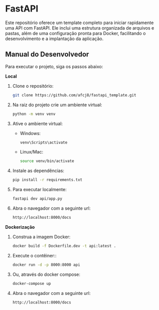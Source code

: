 # FastAPI

Este repositório oferece um template completo para iniciar rapidamente uma API com FastAPI. Ele inclui uma estrutura organizada de arquivos e pastas, além de uma configuração pronta para Docker, facilitando o desenvolvimento e a implantação da aplicação.

## Manual do Desenvolvedor

Para executar o projeto, siga os passos abaixo:

**Local**

1. Clone o repositório:
   ```bash
   git clone https://github.com/afcj8/fastapi_template.git
   ```

2. Na raiz do projeto crie um ambiente virtual:
   ```bash
   python -m venv venv
   ```

3. Ative o ambiente virtual:
   - Windows:
     ```bash
     venv\Scripts\activate
     ```
   - Linux/Mac:
     ```bash
     source venv/bin/activate
     ```

4. Instale as dependências:
   ```bash
   pip install -r requirements.txt
   ```

5. Para executar localmente:
   ```bash
   fastapi dev api/app.py
   ```

6. Abra o navegador com a seguinte url:
   ```bash
   http://localhost:8000/docs
   ```  

**Dockerização**

1. Construa a imagem Docker:
   ```bash
   docker build -f Dockerfile.dev -t api:latest .
   ```

2. Execute o contêiner::
   ```bash
   docker run -d -p 8000:8000 api
   ```

3. Ou, através do docker compose:
     ```bash
     docker-compose up
     ```

4. Abra o navegador com a seguinte url:
   ```bash
   http://localhost:8000/docs
   ```  